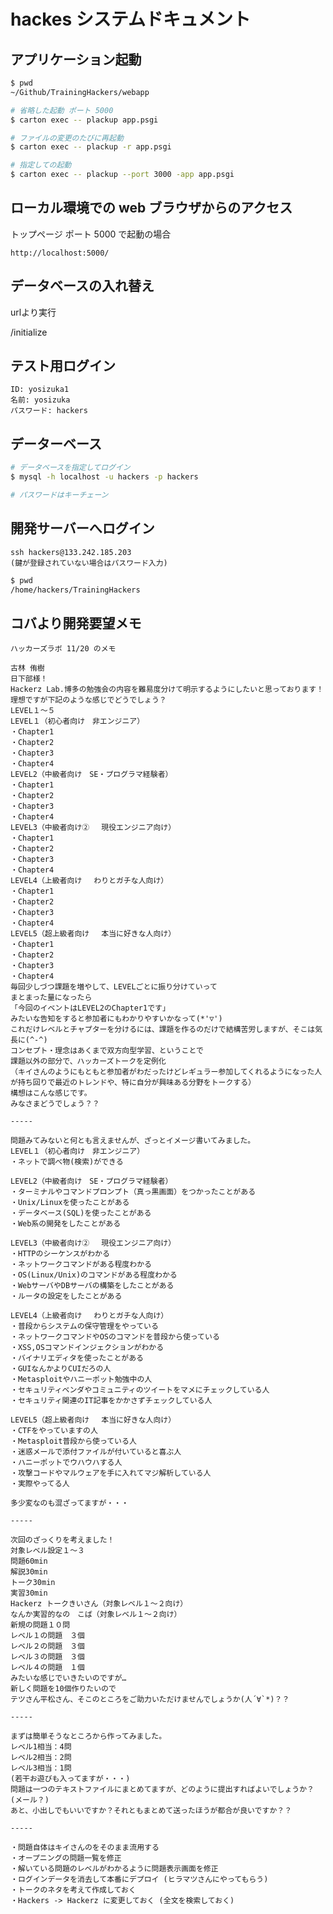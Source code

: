 # hackes システムドキュメント

## アプリケーション起動

```bash
$ pwd
~/Github/TrainingHackers/webapp

# 省略した起動 ポート 5000
$ carton exec -- plackup app.psgi

# ファイルの変更のたびに再起動
$ carton exec -- plackup -r app.psgi

# 指定しての起動
$ carton exec -- plackup --port 3000 -app app.psgi
```

## ローカル環境での web ブラウザからのアクセス

トップページ ポート 5000 で起動の場合

```
http://localhost:5000/
```

## データベースの入れ替え

urlより実行

/initialize

## テスト用ログイン

```
ID: yosizuka1
名前: yosizuka
パスワード: hackers
```

## データーベース

```bash
# データベースを指定してログイン
$ mysql -h localhost -u hackers -p hackers

# パスワードはキーチェーン
```

## 開発サーバーへログイン

    ssh hackers@133.242.185.203
    (鍵が登録されていない場合はパスワード入力)

```bash
$ pwd
/home/hackers/TrainingHackers
```

## コバより開発要望メモ

    ハッカーズラボ 11/20 のメモ

    古林 侑樹
    日下部様！
    Hackerz Lab.博多の勉強会の内容を難易度分けて明示するようにしたいと思っております！
    理想ですが下記のような感じでどうでしょう？
    LEVEL１～５
    LEVEL１（初心者向け　非エンジニア）
    ・Chapter1
    ・Chapter2
    ・Chapter3
    ・Chapter4
    LEVEL2（中級者向け　SE・プログラマ経験者）
    ・Chapter1
    ・Chapter2
    ・Chapter3
    ・Chapter4
    LEVEL3（中級者向け② 　現役エンジニア向け）
    ・Chapter1
    ・Chapter2
    ・Chapter3
    ・Chapter4
    LEVEL4（上級者向け 　わりとガチな人向け）
    ・Chapter1
    ・Chapter2
    ・Chapter3
    ・Chapter4
    LEVEL5（超上級者向け 　本当に好きな人向け）
    ・Chapter1
    ・Chapter2
    ・Chapter3
    ・Chapter4
    毎回少しづつ課題を増やして、LEVELごとに振り分けていって
    まとまった量になったら
    「今回のイベントはLEVEL2のChapter1です」
    みたいな告知をすると参加者にもわかりやすいかなって(*'▽')
    これだけレベルとチャプターを分けるには、課題を作るのだけで結構苦労しますが、そこは気長に(^-^)
    コンセプト・理念はあくまで双方向型学習、ということで
    課題以外の部分で、ハッカーズトークを定例化
    （キイさんのようにもともと参加者がわだったけどレギュラー参加してくれるようになった人が持ち回りで最近のトレンドや、特に自分が興味ある分野をトークする）
    構想はこんな感じです。
    みなさまどうでしょう？？

    -----

    問題みてみないと何とも言えませんが、ざっとイメージ書いてみました。
    LEVEL１（初心者向け　非エンジニア）
    ・ネットで調べ物(検索)ができる

    LEVEL2（中級者向け　SE・プログラマ経験者）
    ・ターミナルやコマンドプロンプト（真っ黒画面）をつかったことがある
    ・Unix/Linuxを使ったことがある
    ・データベース(SQL)を使ったことがある
    ・Web系の開発をしたことがある

    LEVEL3（中級者向け② 　現役エンジニア向け）
    ・HTTPのシーケンスがわかる
    ・ネットワークコマンドがある程度わかる
    ・OS(Linux/Unix)のコマンドがある程度わかる
    ・WebサーバやDBサーバの構築をしたことがある
    ・ルータの設定をしたことがある

    LEVEL4（上級者向け 　わりとガチな人向け）
    ・普段からシステムの保守管理をやっている
    ・ネットワークコマンドやOSのコマンドを普段から使っている
    ・XSS,OSコマンドインジェクションがわかる
    ・バイナリエディタを使ったことがある
    ・GUIなんかよりCUIだろの人
    ・Metasploitやハニーポット勉強中の人
    ・セキュリティベンダやコミュニティのツイートをマメにチェックしている人
    ・セキュリティ関連のIT記事をかかさずチェックしている人

    LEVEL5（超上級者向け 　本当に好きな人向け）
    ・CTFをやっていますの人
    ・Metasploit普段から使っている人
    ・迷惑メールで添付ファイルが付いていると喜ぶ人
    ・ハニーポットでウハウハする人
    ・攻撃コードやマルウェアを手に入れてマジ解析している人
    ・実際やってる人

    多少変なのも混ざってますが・・・

    -----

    次回のざっくりを考えました！
    対象レベル設定１〜３
    問題60min
    解説30min
    トーク30min
    実習30min
    Hackerz トークきいさん（対象レベル１〜２向け）
    なんか実習的なの　こば（対象レベル１〜２向け）
    新規の問題１０問
    レベル１の問題　３個
    レベル２の問題　３個
    レベル３の問題　３個
    レベル４の問題　１個
    みたいな感じでいきたいのですが…
    新しく問題を10個作りたいので
    テツさん平松さん、そこのところをご助力いただけませんでしょうか(人´∀`*)？？

    -----

    まずは簡単そうなところから作ってみました。
    レベル1相当：4問
    レベル2相当：2問
    レベル3相当：1問
    (若干お遊びも入ってますが・・・)
    問題は一つのテキストファイルにまとめてますが、どのように提出すればよいでしょうか？(メール？)
    あと、小出しでもいいですか？それともまとめて送ったほうが都合が良いですか？？

    -----

    ・問題自体はキイさんのをそのまま流用する
    ・オープニングの問題一覧を修正
    ・解いている問題のレベルがわかるように問題表示画面を修正
    ・ログインデータを消去して本番にデプロイ (ヒラマツさんにやってもらう)
    ・トークのネタを考えて作成しておく
    ・Hackers -> Hackerz に変更しておく (全文を検索しておく)

